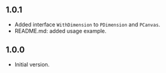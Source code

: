 ## 1.0.1

- Added interface `WithDimension` to `PDimension` and `PCanvas`.
- README.md: added usage example.

## 1.0.0

- Initial version.
